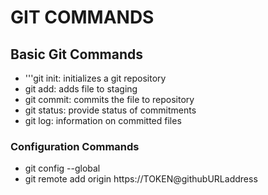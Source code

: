 # GIT COMMANDS
## Basic Git Commands

- '''git init: initializes a git repository
- git add: adds file to staging
- git commit: commits the file to repository
- git status: provide status of commitments
- git log: information on committed files

### Configuration Commands
- git config --global
- git remote add origin https://TOKEN@githubURLaddress
